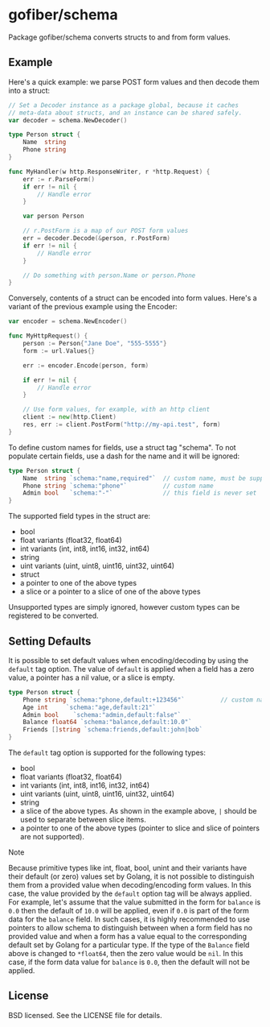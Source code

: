 # gofiber/schema

Package gofiber/schema converts structs to and from form values.

## Example

Here's a quick example: we parse POST form values and then decode them into a struct:

```go
// Set a Decoder instance as a package global, because it caches
// meta-data about structs, and an instance can be shared safely.
var decoder = schema.NewDecoder()

type Person struct {
    Name  string
    Phone string
}

func MyHandler(w http.ResponseWriter, r *http.Request) {
    err := r.ParseForm()
    if err != nil {
        // Handle error
    }

    var person Person

    // r.PostForm is a map of our POST form values
    err = decoder.Decode(&person, r.PostForm)
    if err != nil {
        // Handle error
    }

    // Do something with person.Name or person.Phone
}
```

Conversely, contents of a struct can be encoded into form values. Here's a variant of the previous example using the Encoder:

```go
var encoder = schema.NewEncoder()

func MyHttpRequest() {
    person := Person{"Jane Doe", "555-5555"}
    form := url.Values{}

    err := encoder.Encode(person, form)

    if err != nil {
        // Handle error
    }

    // Use form values, for example, with an http client
    client := new(http.Client)
    res, err := client.PostForm("http://my-api.test", form)
}

```

To define custom names for fields, use a struct tag "schema". To not populate certain fields, use a dash for the name and it will be ignored:

```go
type Person struct {
    Name  string `schema:"name,required"`  // custom name, must be supplied
    Phone string `schema:"phone"`          // custom name
    Admin bool   `schema:"-"`              // this field is never set
}
```

The supported field types in the struct are:

* bool
* float variants (float32, float64)
* int variants (int, int8, int16, int32, int64)
* string
* uint variants (uint, uint8, uint16, uint32, uint64)
* struct
* a pointer to one of the above types
* a slice or a pointer to a slice of one of the above types

Unsupported types are simply ignored, however custom types can be registered to be converted.

## Setting Defaults

It is possible to set default values when encoding/decoding by using the `default` tag option. The value of `default` is applied when a field has a zero value, a pointer has a nil value, or a slice is empty.

```go
type Person struct {
    Phone string `schema:"phone,default:+123456"`          // custom name
    Age int     `schema:"age,default:21"`
	Admin bool    `schema:"admin,default:false"`
	Balance float64 `schema:"balance,default:10.0"`
    Friends []string `schema:friends,default:john|bob`
}
```

The `default` tag option is supported for the following types:

* bool
* float variants (float32, float64)
* int variants (int, int8, int16, int32, int64)
* uint variants (uint, uint8, uint16, uint32, uint64)
* string
* a slice of the above types. As shown in the example above, `|` should be used to separate between slice items. 
* a pointer to one of the above types (pointer to slice and slice of pointers are not supported).

> [!NOTE]  
> Because primitive types like int, float, bool, unint and their variants have their default (or zero) values set by Golang, it is not possible to distinguish them from a provided value when decoding/encoding form values. In this case, the value provided by the `default` option tag will be always applied. For example, let's assume that the value submitted in the form for `balance` is `0.0` then the default of `10.0` will be applied, even if `0.0` is part of the form data for the `balance` field. In such cases, it is highly recommended to use pointers to allow schema to distinguish between when a form field has no provided value and when a form has a value equal to the corresponding default set by Golang for a particular type. If the type of the `Balance` field above is changed to `*float64`, then the zero value would be `nil`. In this case, if the form data value for `balance` is `0.0`, then the default will not be applied.

## License

BSD licensed. See the LICENSE file for details.
